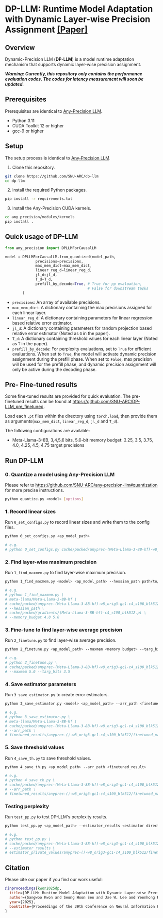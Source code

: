 # DP-LLM: Runtime Model Adaptation with Dynamic Layer-wise Precision Assignment [[Paper]](https://arxiv.org/abs/2508.06041)

## Overview
Dynamic-Precision LLM (**DP-LLM**) is a model runtime adaptation mechanism that supports dynamic layer-wise precision assignment.

_**Warning: Currently, this repository only contains the performance evaluation codes. The codes for latency measurement will soon be updated.**_

## Prerequisites
Prerequisites are identical to [Any-Precision LLM](https://github.com/SNU-ARC/any-precision-llm).
- Python 3.11
- CUDA Toolkit 12 or higher
- gcc-9 or higher

## Setup
The setup process is identical to [Any-Precision LLM](https://github.com/SNU-ARC/any-precision-llm).

1. Clone this repository.

```bash
git clone https://github.com/SNU-ARC/dp-llm
cd dp-llm
```

2. Install the required Python packages.

```bash
pip install -r requirements.txt
```

3. Install the Any-Precision CUDA kernels.

```bash
cd any_precision/modules/kernels
pip install .
```

## Quick usage of DP-LLM
```python
from any_precision import DPLLMForCausalLM

model = DPLLMForCausalLM.from_quantized(model_path,
              precisions=precisions,
              max_mem_dict=max_mem_dict,
              linear_reg_d=linear_reg_d,
              jl_d=jl_d,
              T_d=T_d,
              prefill_by_decode=True, # True for pp evaluation, 
                                      # False for downstream tasks
        )
```

- `precisions`: An array of available precisions.
- `max_mem_dict`: A dictionary containing the max precisions assigned for each linear layer.
- `linear_reg_d`: A dictionary containing parameters for linear regression based relative error estimator.
- `jl_d`: A dictionary containing parameters for random projection based relative error estimator (Noted as `G` in the paper).
- `T_d`: A dictionary containing threshold values for each linear layer (Noted as `T` in the paper).
- `prefill_by_decode`: For perplexity evaluations, set to `True` for efficient evaluations. When set to `True`, the model will activate dynamic precision assignment during the prefill phase. When set to `False`, max precision will be used for the prefill phase, and dynamic precision assignment will only be active during the decoding phase.  

## Pre- Fine-tuned results
Some fine-tuned results are provided for quick evaluation. The pre-finetuned results can be found at https://github.com/SNU-ARC/DP-LLM_pre_finetuned.

Load each `.pt` files within the directory using `torch.load`, then provide them as arguments(`max_mem_dict`, `linear_reg_d`, `jl_d` and `T_d`). 

The following configurations are available:

- Meta-Llama-3-8B, 3,4,5,6 bits, 5.0-bit memory budget: 3.25, 3.5, 3.75, 4.0, 4.25, 4.5, 4.75 target precisions

## Run DP-LLM
### 0. Quantize a model using Any-Precision LLM
Please refer to https://github.com/SNU-ARC/any-precision-llm#quantization for more precise instructions.
```bash
python quantize.py <model> [options]
```

### 1. Record linear sizes
Run `0_set_configs.py` to record linear sizes and write them to the config files.
```bash
python 0_set_configs.py <ap_model_path>

# e.g. 
# python 0_set_configs.py cache/packed/anyprec-(Meta-Llama-3-8B-hf)-w8_orig3-gc1-c4_s100_blk512
```

### 2. Find layer-wise maximum precision
Run `1_find_maxmem.py` to find layer-wise maximum precision.
```bash
python 1_find_maxmem.py <model> <ap_model_path> --hessian_path path/to/hessian --memory_budget <memory budgets>

# e.g. 
# python 1_find_maxmem.py \
# meta-llama/Meta-Llama-3-8B-hf \
# cache/packed/anyprec-(Meta-Llama-3-8B-hf)-w8_orig3-gc1-c4_s100_blk512 \
# --hessian_path \
# cache/packed/gradients/(Meta-Llama-3-8B-hf)-c4_s100_blk512.pt \
# --memory_budget 4.0 5.0
```

### 3. Fine-tune to find layer-wise average precision
Run `2_finetune.py` to find layer-wise average precision.
```bash
python 2_finetune.py <ap_model_path> --maxmem <memory budget> --targ_bits <target precision>

# e.g. 
# python 2_finetune.py \
# cache/packed/anyprec-(Meta-Llama-3-8B-hf)-w8_orig3-gc1-c4_s100_blk512 \
# --maxmem 5.0 --targ_bits 3.5
```

### 4. Save estimator parameters
Run `3_save_estimator.py` to create error estimators.
```bash
python 3_save_estimator.py <model> <ap_model_path> --arr_path <finetuned result>

# e.g. 
# python 3_save_estimator.py \
# meta-llama/Meta-Llama-3-8B-hf \
# cache/packed/anyprec-(Meta-Llama-3-8B-hf)-w8_orig3-gc1-c4_s100_blk512 \
# --arr_path \
# finetuned_results/anyprec-()-w8_orig3-gc1-c4_s100_blk512/finetuned_max5.0_3b-6b_th_pb_train_0.01_1.0_5ep_targ3.5b_init_0-1000_adam.pt
```

### 5. Save threshold values
Run `4_save_th.py` to save threshold values.

```bash
python 4_save_th.py <ap_model_path> --arr_path <finetuned_result>

# e.g.
# python 4_save_th.py \
# cache/packed/anyprec-(Meta-Llama-3-8B-hf)-w8_orig3-gc1-c4_s100_blk512 \
# --arr_path \
# finetuned_results/anyprec-()-w8_orig3-gc1-c4_s100_blk512/finetuned_max5.0_3b-6b_th_pb_train_0.01_1.0_5ep_targ3.5b_init_0-1000_adam.pt
```

### Testing perplexity
Run `test_pp.py` to test DP-LLM's perplexity results.

```bash
python test_pp.py <ap_model_path> --estimator_results <estimator directory>

# e.g.
# python test_pp.py \
# cache/packed/anyprec-(Meta-Llama-3-8B-hf)-w8_orig3-gc1-c4_s100_blk512 \
# --estimator_results \
# estimator_private_values/anyprec-()-w8_orig3-gc1-c4_s100_blk512/finetuned_max5.0_3b-6b_th_pb_train_0.01_1.0_5ep_targ3.5b_init_0-1000_adam
```

## Citation

Please cite our paper if you find our work useful:

```bibtex
@inproceedings{kwon2025dp,
  title={DP-LLM: Runtime Model Adaptation with Dynamic Layer-wise Precision Assignment},
  author={Sangwoo Kwon and Seong Hoon Seo and Jae W. Lee and Yeonhong Park},
  year={2025},
  booktitle={Proceedings of the 39th Conference on Neural Information Processing Systems}
}
```